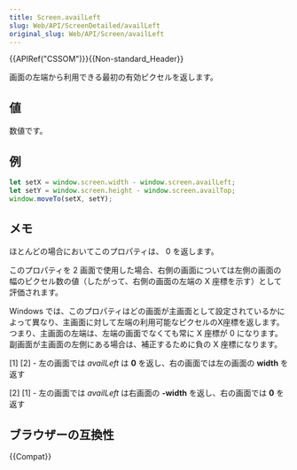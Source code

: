 ```yaml
---
title: Screen.availLeft
slug: Web/API/ScreenDetailed/availLeft
original_slug: Web/API/Screen/availLeft
---
```


{{APIRef("CSSOM")}}{{Non-standard_Header}}

画面の左端から利用できる最初の有効ピクセルを返します。

## 値

数値です。

## 例

```js
let setX = window.screen.width - window.screen.availLeft;
let setY = window.screen.height - window.screen.availTop;
window.moveTo(setX, setY);
```

## メモ

ほとんどの場合においてこのプロパティは、 0 を返します。

このプロパティを 2 画面で使用した場合、右側の画面については左側の画面の幅のピクセル数の値（したがって、右側の画面の左端の X 座標を示す）として評価されます。

Windows では、このプロパティはどの画面が主画面として設定されているかによって異なり、主画面に対して左端の利用可能なピクセルのX座標を返します。つまり、主画面の左端は、左端の画面でなくても常に X 座標が 0 になります。副画面が主画面の左側にある場合は、補正するために負の X 座標になります。

\[1] \[2] - 左の画面では _availLeft_ は **0** を返し、右の画面では左の画面の **width** を返す

\[2] \[1] - 左の画面では _availLeft_ は右画面の **-width** を返し、右の画面では **0** を返す

## ブラウザーの互換性

{{Compat}}
